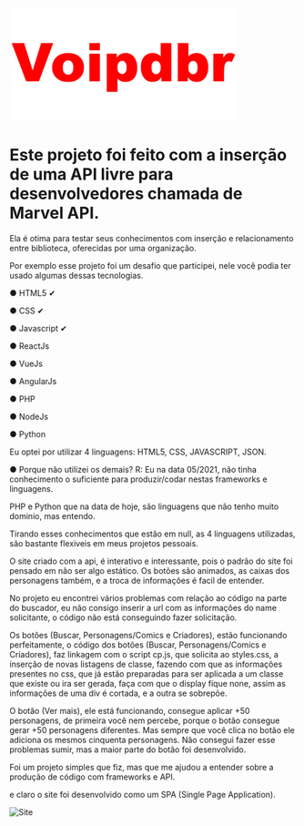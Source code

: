 <img src="https://github.com/Voipdbr/desafiomvapi/blob/main/imggifdesc/voip.gif" alt="Voipdbr"  width="400" alt="404 image"/>

<h1>Este projeto foi feito com a inserção de uma API livre para desenvolvedores chamada de Marvel API.</h1>

Ela é otima para testar seus conhecimentos com inserção e relacionamento entre biblioteca,
oferecidas por uma organização.

Por exemplo esse projeto foi um desafio que participei, nele você podia ter usado algumas dessas
tecnologias.
<p></p>
● HTML5 ✔
<p></p>
● CSS ✔
<p></p>
● Javascript ✔
<p></p>
● ReactJs
<p></p>
● VueJs
<p></p>
● AngularJs
<p></p>
● PHP
<p></p>
● NodeJs
<p></p>
● Python
<p></p>

Eu optei por utilizar 4 linguagens: HTML5, CSS, JAVASCRIPT, JSON.

●  Porque não utilizei os demais?
R: Eu na data 05/2021, não tinha conhecimento o suficiente para produzir/codar nestas frameworks e linguagens.

PHP e Python que na data de hoje, são linguagens que não tenho muito dominio, mas entendo.

Tirando esses conhecimentos que estão em null, as 4 linguagens utilizadas,
são bastante flexiveis em meus projetos pessoais.

O site criado com a api, é interativo e interessante, pois o padrão do site foi pensado em não ser 
algo estático.
Os botões são animados, as caixas dos personagens também, e a troca de informações é facil de entender.

No projeto eu encontrei vários problemas com relação ao código na parte do buscador, eu não consigo
inserir a url com as informações do name solicitante, o código não está conseguindo fazer solicitação.

Os botões (Buscar, Personagens/Comics e Criadores), estão funcionando perfeitamente, o código
dos botões (Buscar, Personagens/Comics e Criadores), faz linkagem com o script cp.js,
que solicita ao styles.css, a inserção de novas listagens de classe, fazendo com que as informações presentes
no css, que já estão preparadas para ser aplicada a um classe que existe ou ira ser gerada, faça com que o 
display fique none, assim as informações de uma div é cortada, e a outra se sobrepõe.

O botão (Ver mais), ele está funcionando, consegue aplicar +50 personagens, de primeira você nem percebe,
porque o botão consegue gerar +50 personagens diferentes. Mas sempre que você clica no botão
ele adiciona os mesmos cinquenta personagens. Não consegui fazer esse problemas sumir, mas a maior parte do botão foi desenvolvido.

Foi um projeto simples que fiz, mas que me ajudou a entender sobre a produção de código com frameworks e API.

e claro o site foi desenvolvido como um SPA (Single Page Application).




<img src="https://github.com/Voipdbr/desafiomvapi/blob/main/imggifdesc/data.gif" alt="Site"  width="800" alt="404 image"/>
